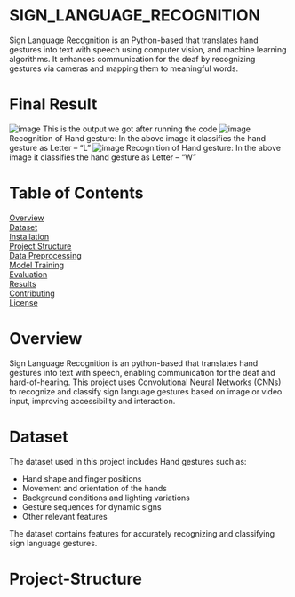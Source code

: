 # SIGN_LANGUAGE_RECOGNITION
Sign Language Recognition is an Python-based that translates hand gestures into text with speech using computer vision, and machine learning algorithms. It enhances communication for the deaf by recognizing gestures via cameras  and mapping them to meaningful words.
# Final Result
![image](https://github.com/user-attachments/assets/4bf94395-6268-439f-934b-121c23f8a938)
This is the output we got after running the code
![image](https://github.com/user-attachments/assets/cab01b86-7985-4438-9acb-bc92a6c72f53)
                Recognition of Hand gesture: In the above image it classifies the hand gesture as Letter – “L” 
![image](https://github.com/user-attachments/assets/b014246d-eb69-43ce-a85c-e76d7ddc1fa1)
                                                                      Recognition of Hand gesture: In the above image it classifies the hand gesture as Letter – “W”
# Table of Contents
[Overview](#overview)  
[Dataset](#dataset)  
[Installation](#installation)  
[Project Structure](#project-structure)  
[Data Preprocessing](#data-preprocessing)  
[Model Training](#model-training)  
[Evaluation](#evaluation)  
[Results](#results)  
[Contributing](#contributing)  
[License](#license) 

# Overview 
Sign Language Recognition is an python-based that translates hand gestures into text with speech, enabling communication for the deaf and hard-of-hearing. This project uses Convolutional Neural Networks (CNNs) to recognize and classify sign language gestures based on image or video input, improving accessibility and interaction.

# Dataset
 The dataset used in this project includes Hand gestures such as:
- Hand shape and finger positions  
- Movement and orientation of the hands  
- Background conditions and lighting variations  
- Gesture sequences for dynamic signs  
- Other relevant features  

The dataset contains features for accurately recognizing and classifying sign language gestures.

# Project-Structure


